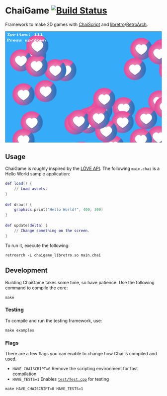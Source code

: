 # ChaiGame [![Build Status](https://travis-ci.org/RobLoach/ChaiGame.svg?branch=master)](https://travis-ci.org/RobLoach/ChaiGame)

Framework to make 2D games with [ChaiScript](http://chaiscript.com/) and [libretro](https://www.libretro.com)/[RetroArch](http://retroarch.com).

![ChaiGame Benchmark Screenshot](examples/benchmark/screenshot.png)

## Usage

ChaiGame is roughly inspired by the [LÖVE API](https://love2d.org/wiki/Main_Page). The following `main.chai` is a Hello World sample application:

``` lua
def load() {
	// Load assets.
}

def draw() {
    graphics.print("Hello World!", 400, 300)
}

def update(delta) {
	// Change something on the screen.
}
```

To run it, execute the following:

```
retroarch -L chaigame_libretro.so main.chai
```

## Development

Building ChaiGame takes some time, so have patience. Use the following command to compile the core:

```
make
```

### Testing

To compile and run the testing framework, use:

```
make examples
```

### Flags

There are a few flags you can enable to change how Chai is compiled and used.

- `HAVE_CHAISCRIPT=0` Remove the scripting environment for fast compilation
- `HAVE_TESTS=1` Enables [`test/Test.cpp`](Test.cpp) for testing

```
make HAVE_CHAISCRIPT=0 HAVE_TESTS=1
```
